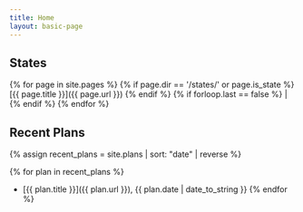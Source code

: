 ```yaml
---
title: Home
layout: basic-page
---
```


States
---

{% for page in site.pages %}
{% if page.dir == '/states/' or page.is_state %}
[{{ page.title }}]({{ page.url }})
{% endif %}
{% if forloop.last == false %}
 |
{% endif %}
{% endfor %}

Recent Plans
---

{% assign recent_plans = site.plans | sort: "date" | reverse %}

{% for plan in recent_plans %}
- [{{ plan.title }}]({{ plan.url }}), {{ plan.date | date_to_string }}
{% endfor %}
